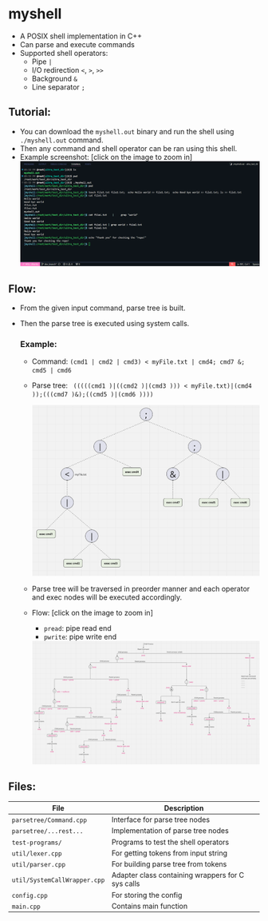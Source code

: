 # myshell
- A POSIX shell implementation in C++
- Can parse and execute commands
- Supported shell operators: 
    - Pipe `|`
    - I/O redirection `<`, `>`, `>>`
    - Background `&`
    - Line separator `;`



## Tutorial:
- You can download the `myshell.out` binary and run the shell using `./myshell.out` command.
- Then any command and shell operator can be ran using this shell.
- Example screenshot: [click on the image to zoom in]
    <img src='readme-files/shell_screenshot.png'>



## Flow:
- From the given input command, parse tree is built.
- Then the parse tree is executed using system calls.

    ### Example:
    - Command: `(cmd1 | cmd2 | cmd3) < myFile.txt | cmd4; cmd7 &; cmd5 | cmd6`
    - Parse tree: ` (((((cmd1 )|((cmd2 )|(cmd3 ))) < myFile.txt)|(cmd4 ));(((cmd7 )&);((cmd5 )|(cmd6 ))))`
    
        <img src="readme-files/parsetree2..png">

    - Parse tree will be traversed in preorder manner and each operator and exec nodes will be executed accordingly.
    - Flow: [click on the image to zoom in]
        - `pread`: pipe read end
        - `pwrite`: pipe write end
          
        <img src="readme-files/shell_flow.png">

## Files:
| File | Description |
|----------|----------|
| `parsetree/Command.cpp` | Interface for parse tree nodes |
| `parsetree/...rest...` | Implementation of parse tree nodes |
| `test-programs/` | Programs to test the shell operators |
| `util/lexer.cpp` | For getting tokens from input string |
| `util/parser.cpp` | For building parse tree from tokens |
| `util/SystemCallWrapper.cpp` | Adapter class containing wrappers for C sys calls |
| `config.cpp` | For storing the config |
| `main.cpp` | Contains main function |
